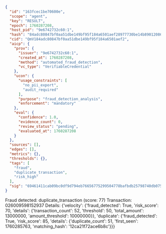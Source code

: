 ```json
{
  "id": "163fcec1be70600e",
  "scope": "agent",
  "key": "RESULT",
  "epoch": 1760287208,
  "host_pid": "9e6742732c60:1",
  "hash": "84adc80847bf0aa51dbe149bf95f184a6501aef28977730be14b890120864395",
  "cid": "QmV184adc80847bf0aa51dbe149bf95f184a6501aef2",
  "aicp": {
    "prov": {
      "issuer": "9e6742732c60:1",
      "created_at": 1760287208,
      "method": "automated_fraud_detection",
      "vc_type": "VerifiableCredential"
    },
    "ucon": {
      "usage_constraints": [
        "no_pii_export",
        "audit_required"
      ],
      "purpose": "fraud_detection_analysis",
      "enforcement": "mandatory"
    },
    "eval": {
      "confidence": 1.0,
      "evidence_count": 0,
      "review_status": "pending",
      "evaluated_at": 1760287208
    }
  },
  "sources": [],
  "edges": [],
  "metrics": {},
  "thresholds": {},
  "tags": [
    "fraud",
    "duplicate_transaction",
    "risk_high"
  ],
  "sig": "69461411cab09bc0df9d794eb76656775299504778bafbdb25798740db075497"
}
```

Fraud detected: duplicate_transaction (score: 77)
Transaction: 026009598152937
Details: {'velocity': {'fraud_detected': True, 'risk_score': 70, 'details': {'transaction_count': 52, 'threshold': 50, 'total_amount': 13000000, 'amount_threshold': 10000000}}, 'duplicate': {'fraud_detected': True, 'risk_score': 85, 'details': {'duplicate_count': 51, 'first_seen': 1760285763, 'matching_hash': '12ca21f72ace6b8c'}}}